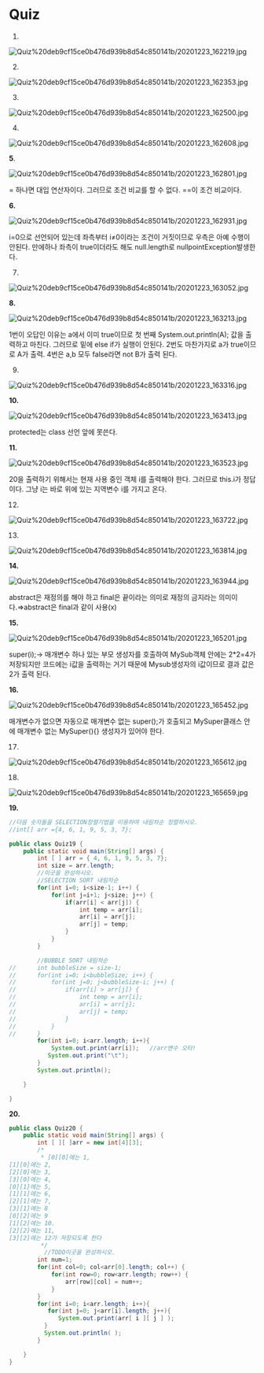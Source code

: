 # Quiz

1.

![Quiz%20deb9cf15ce0b476d939b8d54c850141b/20201223_162219.jpg](Quiz%20deb9cf15ce0b476d939b8d54c850141b/20201223_162219.jpg)

2.

![Quiz%20deb9cf15ce0b476d939b8d54c850141b/20201223_162353.jpg](Quiz%20deb9cf15ce0b476d939b8d54c850141b/20201223_162353.jpg)

3.

![Quiz%20deb9cf15ce0b476d939b8d54c850141b/20201223_162500.jpg](Quiz%20deb9cf15ce0b476d939b8d54c850141b/20201223_162500.jpg)

4.

![Quiz%20deb9cf15ce0b476d939b8d54c850141b/20201223_162608.jpg](Quiz%20deb9cf15ce0b476d939b8d54c850141b/20201223_162608.jpg)

**5**.

![Quiz%20deb9cf15ce0b476d939b8d54c850141b/20201223_162801.jpg](Quiz%20deb9cf15ce0b476d939b8d54c850141b/20201223_162801.jpg)

= 하나면 대입 연산자이다. 그러므로 조건 비교를 할 수 없다. ==이 조건 비교이다.

**6.**

![Quiz%20deb9cf15ce0b476d939b8d54c850141b/20201223_162931.jpg](Quiz%20deb9cf15ce0b476d939b8d54c850141b/20201223_162931.jpg)

i=0으로 선언되어 있는데 좌측부터 i≠0이라는 조건이 거짓이므로 우측은 아예 수행이 안된다. 만에하나 좌측이 true이더라도 해도 null.length로 nullpointException발생한다.

7.

![Quiz%20deb9cf15ce0b476d939b8d54c850141b/20201223_163052.jpg](Quiz%20deb9cf15ce0b476d939b8d54c850141b/20201223_163052.jpg)

**8.**

![Quiz%20deb9cf15ce0b476d939b8d54c850141b/20201223_163213.jpg](Quiz%20deb9cf15ce0b476d939b8d54c850141b/20201223_163213.jpg)

1번이 오답인 이유는 a에서 이미 true이므로 첫 번째  System.out.println(A); 값을 출력하고 마친다. 그러므로 밑에 else if가 실행이 안된다. 2번도 마찬가지로 a가 true이므로 A가 출력. 4번은 a,b 모두 false라면 not B가 출력 된다.

9.

![Quiz%20deb9cf15ce0b476d939b8d54c850141b/20201223_163316.jpg](Quiz%20deb9cf15ce0b476d939b8d54c850141b/20201223_163316.jpg)

**10.**

![Quiz%20deb9cf15ce0b476d939b8d54c850141b/20201223_163413.jpg](Quiz%20deb9cf15ce0b476d939b8d54c850141b/20201223_163413.jpg)

protected는 class 선언 앞에 못쓴다.

**11.**

![Quiz%20deb9cf15ce0b476d939b8d54c850141b/20201223_163523.jpg](Quiz%20deb9cf15ce0b476d939b8d54c850141b/20201223_163523.jpg)

20을 출력하기 위해서는 현재 사용 중인 객체 i를 출력해야 한다. 그러므로 this.i가 정답이다. 그냥 i는 바로 위에 있는 지역변수 i를 가지고 온다. 

12.

![Quiz%20deb9cf15ce0b476d939b8d54c850141b/20201223_163722.jpg](Quiz%20deb9cf15ce0b476d939b8d54c850141b/20201223_163722.jpg)

13.

![Quiz%20deb9cf15ce0b476d939b8d54c850141b/20201223_163814.jpg](Quiz%20deb9cf15ce0b476d939b8d54c850141b/20201223_163814.jpg)

**14.**

![Quiz%20deb9cf15ce0b476d939b8d54c850141b/20201223_163944.jpg](Quiz%20deb9cf15ce0b476d939b8d54c850141b/20201223_163944.jpg)

abstract은 재정의를 해야 하고 final은 끝이라는 의미로 재정의 금지라는 의미이다.⇒abstract은 final과 같이 사용(x) 

**15.**

![Quiz%20deb9cf15ce0b476d939b8d54c850141b/20201223_165201.jpg](Quiz%20deb9cf15ce0b476d939b8d54c850141b/20201223_165201.jpg)

super(i);→ 매개변수 하나 있는 부모 생성자를 호출하여 MySub객체 안에는 2*2=4가 저장되지만 코드에는 i값을 출력하는 거기 때문에 Mysub생성자의 i값이므로 결과 값은 2가 출력 된다.  

**16.**

![Quiz%20deb9cf15ce0b476d939b8d54c850141b/20201223_165452.jpg](Quiz%20deb9cf15ce0b476d939b8d54c850141b/20201223_165452.jpg)

매개변수가 없으면 자동으로 매개변수 없는 super();가 호출되고 MySuper클래스 안에 매개변수 없는 MySuper(){} 생성자가 있어야 한다.

17.

![Quiz%20deb9cf15ce0b476d939b8d54c850141b/20201223_165612.jpg](Quiz%20deb9cf15ce0b476d939b8d54c850141b/20201223_165612.jpg)

18.

![Quiz%20deb9cf15ce0b476d939b8d54c850141b/20201223_165659.jpg](Quiz%20deb9cf15ce0b476d939b8d54c850141b/20201223_165659.jpg)

**19.**

```java
//다음 숫자들을 SELECTION정렬기법을 이용하여 내림차순 정렬하시오.
//int[] arr ={4, 6, 1, 9, 5, 3, 7};

public class Quiz19 {
	public static void main(String[] args) {
		int [ ] arr = { 4, 6, 1, 9, 5, 3, 7};
		int size = arr.length;
		//이곳을 완성하시오.
		//SELECTION SORT 내림차순
		for(int i=0; i<size-1; i++) {
			for(int j=i+1; j<size; j++) {
				if(arr[i] < arr[j]) {
					int temp = arr[i];
					arr[i] = arr[j];
					arr[j] = temp;
				}
			}
		}

		//BUBBLE SORT 내림차순
//		int bubbleSize = size-1;
//		for(int i=0; i<bubbleSize; i++) {
//			for(int j=0; j<bubbleSize-i; j++) {
//				if(arr[i] > arr[j]) {
//					int temp = arr[i];
//					arr[i] = arr[j];
//					arr[j] = temp;
//				}
//			}
//		}
		for(int i=0; i<arr.length; i++){
		    System.out.print(arr[i]);   //arr변수 오타!
		   System.out.print("\t");
		}
		System.out.println();

	}

}
```

**20.**

```java
public class Quiz20 {
	public static void main(String[] args) {
		int [ ][ ]arr = new int[4][3];
		/*
		 * [0][0]에는 1, 
[1][0]에는 2, 
[2][0]에는 3, 
[3][0]에는 4,
[0][1]에는 5, 
[1][1]에는 6,
[2][1]에는 7,
[3][1]에는 8
[0][2]에는 9
[1][2]에는 10.
[2][2]에는 11,
[3][2]에는 12가 저장되도록 한다 
		 */
		  //TODO이곳을 완성하시오.
		int num=1;
		for(int col=0; col<arr[0].length; col++) {
			for(int row=0; row<arr.length; row++) {
				arr[row][col] = num++;
			}
		}
		for(int i=0; i<arr.length; i++){
		   for(int j=0; j<arr[i].length; j++){
		      System.out.print(arr[ i ][ j ] );
		  }
		  System.out.println( );
		}

	}
}
```